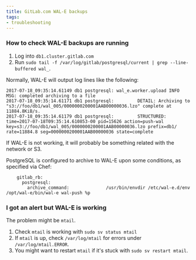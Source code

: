 ```yaml
---
title: GitLab.com WAL-E backups
tags:
- troubleshooting
---
```


### How to check WAL-E backups are running

1. Log into `db1.cluster.gitlab.com`
1. Run `sudo tail -f /var/log/gitlab/postgresql/current | grep --line-buffered wal_`.

Normally, WAL-E will output log lines like the following:
```
2017-07-18_09:35:14.61149 db1 postgresql: wal_e.worker.upload INFO     MSG: completed archiving to a file
2017-07-18_09:35:14.61171 db1 postgresql:         DETAIL: Archiving to "s3://foo/db1/wal_005/0000000200001AAB00000036.lzo" complete at 11884.8KiB/s.
2017-07-18_09:35:14.61179 db1 postgresql:         STRUCTURED: time=2017-07-18T09:35:14.610853-00 pid=15626 action=push-wal key=s3://foo/db1/wal_005/0000000200001AAB00000036.lzo prefix=db1/ rate=11884.8 seg=0000000200001AAB00000036 state=complete
```

If WAL-E is not working, it will probably be something related with the network or S3.

PostgreSQL is configured to archive to WAL-E upon some conditions, as specified via Chef:
```
    gitlab_rb:
      postgresql:
        archive_command:              /usr/bin/envdir /etc/wal-e.d/env /opt/wal-e/bin/wal-e wal-push %p
```

### I got an alert but WAL-E is working
The problem might be `mtail`.

1. Check `mtail` is working with `sudo sv status mtail`
1. If `mtail` is up, check `/var/log/mtail` for errors under `/var/log/mtail.ERROR`.
1. You might want to restart `mtail` if it's stuck with `sudo sv restart mtail`.
